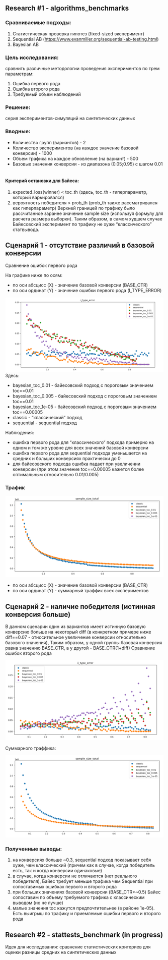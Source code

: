 ## Research #1 - algorithms_benchmarks

### Сравниваемые подходы:
1. Статистическая проверка гипотез (fixed-sized эксперимент)
2. Sequential AB (https://www.evanmiller.org/sequential-ab-testing.html)
3. Bayesian AB


### Цель исследования: 

сравнить различные методологии проведения экспериментов по трем параметрам:

1. Ошибка первого рода
2. Ошибка второго рода
3. Требуемый объем наблюдений

### Решение: 

серия экспериментов-симуляций на синтетических данных

### Вводные:

- Количество групп (вариантов) - 2
- Количество экспериментов (на каждое значение базовой конверсии) - 1000
- Объем трафика на каждое обновление (на вариант) - 500
- Базовые значения конверсии - из диапазона (0.05;0.95) с шагом 0.01
 
#### Критерий остановки для Байеса:

1. expected_loss(winner) < toc_th (здесь, toc_th - гиперпараметр, который варьировался)
2. вероятность победителя > prob_th (prob_th также рассматривался как гиперпараметр)
Верхней границей по трафику было рассчитанное заранее значение sample size (используя формулу для расчета размера выборки). Таким образом, в самом худшем случае Байесовский эксперимент по трафику не хуже “классического” статвывода.

## Сценарий 1 - отсутствие различий в базовой конверсии

Сравнение ошибок первого рода

На графике ниже по осям:
* по оси абсцисс (X) - значение базовой конверсии (BASE_CTR)
* по оси ординат (Y) - значение ошибки первого рода (I_TYPE_ERROR)

![alt text](https://github.com/Fimochka/AB_benchmarks/blob/main/Research1_algorithms_benchmark/reports/I_type_errors.png?raw=true)
Здесь:
* bayesian_toc_0.01 - байесовский подход с пороговым значением toc==0.01
* bayesian_toc_0.005 - байесовский подход с пороговым значением toc==0.01
* bayesian_toc_1e-05 - байесовский подход с пороговым значением toc==0.00005
* classic - “классический“ подход
* sequential - sequential подход

Наблюдения:
* ошибка первого рода для “классического“ подхода примерно на одном и том же уровне для всех значений базовой конверсии
* ошибка первого рода для sequential подхода уменьшается на средних и больших конверсиях практически до 0
* для байесовского подхода ошибка падает при увеличении конверсии (при этом значение toc==0.00005 кажется более оптимальным относительно 0.01/0.005)

### Трафик 

![alt text](https://github.com/Fimochka/AB_benchmarks/blob/main/Research1_algorithms_benchmark/reports/traffic.png?raw=true)

* по оси абсцисс (X) - значение базовой конверсии (BASE_CTR)
* по оси ординат (Y) - суммарный траффик всех экспериментов

## Сценарий 2 - наличие победителя (истинная конверсия больше)

В данном сценарии один из вариантов имеет истинную базовую конверсию больше на некоторый diff (в конкретном примере ниже diff==0.07 - относительное увеличение конверсии относительно базового значения),
Таким образом, у одной группы базовая конверсия равна значению BASE_CTR, а у другой - BASE_CTR(1+diff)
Сравнение ошибок второго рода

![alt text](https://github.com/Fimochka/AB_benchmarks/blob/main/Research1_algorithms_benchmark/reports/II_type_error.png?raw=true)

Суммарного траффика:

![alt text](https://github.com/Fimochka/AB_benchmarks/blob/main/Research1_algorithms_benchmark/reports/traffic_2_sc.png?raw=true)

### Полученные выводы:

1. на конверсиях больше ~0.3, sequential подход показывает себя хуже, чем классический (причем как в случае, когда победитель есть, так и когда конверсии одинаковые)
2. в случае, когда конверсии не отличаются (нет реального победителя), Байес требует меньше трафика чем Sequential при сопоставимых ошибках первого и второго рода
3. при больших значениях базовой конверсии (BASE_CTR>~0.5) Байес сопоставим по объему требуемого трафика с классическим выводом (но не лучше)
4. малые значения toc кажутся предпочтительнее (в районе 1e-05). Есть выигрыш по трафику и приемлемые ошибки первого и второго рода


## Research #2 - stattests_benchmark (in progress)

Идея для исследования: сравнение статистических критериев для оценки разницы средних на синтетических данных


